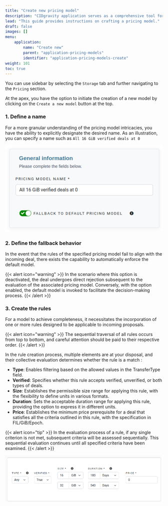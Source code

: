 ```yaml
---
title: "Create new pricing model"
description: "CIDgravity application serves as a comprehensive tool for managing and monitoring of : clients, pricing, acceptance criterias, avalability and activity."
lead: "This guide provides instructions on crafting a pricing model."
draft: false
images: []
menu:
    application:
        name: "Create new"
        parent: "application-pricing-models"
        identifier: "application-pricing-models-create"
weight: 101
toc: true
---
```


You can use sidebar by selecting the `Storage` tab and further navigating to the `Pricing` section.

At the apex, you have the option to initiate the creation of a new model by clicking on the `Create a new model` button at the top.

### 1. Define a name

For a more granular understanding of the pricing model intricacies, you have the ability to explicitly designate the desired name. 
As an illustration, you can specify a name such as `All 16 GiB verified deals at 0`

![Set the pricing model name and the fallback behavior](set-name-and-fallback.png)

### 2. Define the fallback behavior

In the event that the rules of the specified pricing model fail to align with the incoming deal, there exists the capability to automatically enforce the default model.

{{< alert icon="warning" >}}
In the scenario where this option is deactivated, the deal undergoes direct rejection subsequent to the evaluation of the associated pricing model. 
Conversely, with the option enabled, the default model is invoked to facilitate the decision-making process.
{{< /alert >}}

### 3. Create the rules

For a model to achieve completeness, it necessitates the incorporation of one or more rules designed to be applicable to incoming proposals.

{{< alert icon="warning" >}}
The sequential traversal of all rules occurs from top to bottom, and careful attention should be paid to their respective order.
{{< /alert >}}

In the rule creation process, multiple elements are at your disposal, and their collective evaluation determines whether the rule is a match :

- **Type**: Enables filtering based on the allowed values in the TransferType field.
- **Verified**: Specifies whether this rule accepts verified, unverified, or both types of deals.
- **Size**: Establishes the permissible size range for applying this rule, with the flexibility to define units in various formats.
- **Duration**: Sets the acceptable duration range for applying this rule, providing the option to express it in different units.
- **Price**: Establishes the minimum price prerequisite for a deal that satisfies all the criteria outlined in this rule, with the specification in FIL/GiB/Epoch.

{{< alert icon="tip" >}}
In the evaluation process of a rule, if any single criterion is not met, subsequent criteria will be assessed sequentially.
This sequential evaluation continues until all specified criteria have been examined.
{{< /alert >}}

![Example of one rule that compose a pricing model](rule-example.png)

